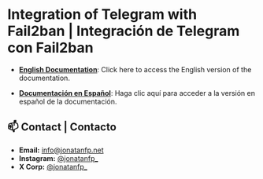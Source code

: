 # Integration of Telegram with Fail2ban | Integración de Telegram con Fail2ban  

- **[English Documentation](README.md.en)**: Click here to access the English version of the documentation.

- **[Documentación en Español](README.md.es)**: Haga clic aquí para acceder a la versión en español de la documentación.

## 📫 Contact | Contacto 
- **Email:** [info@jonatanfp.net](mailto:info@jonatanfp.net)
- **Instagram:** [@jonatanfp_](https://instagram.com/jonatanfp_)
- **X Corp:** [@jonatanfp_](https://twitter.com/jonatanfp_)
